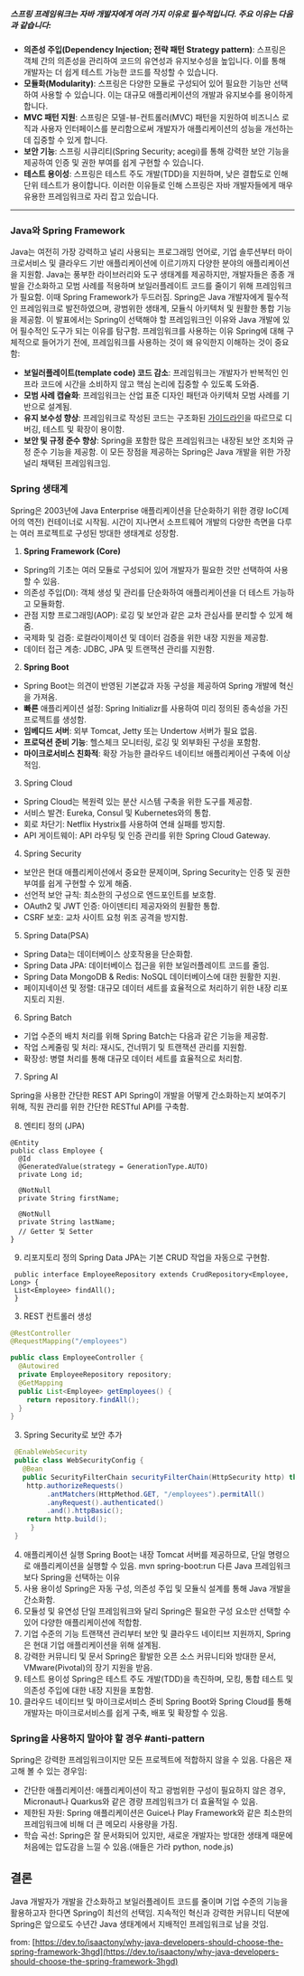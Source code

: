 ##### 스프링 프레임워크는 자바 개발자에게 여러 가지 이유로 필수적입니다. 주요 이유는 다음과 같습니다:
 * **의존성 주입(Dependency Injection; 전략 패턴 Strategy pattern)**: 스프링은 객체 간의 의존성을 관리하여 코드의 유연성과 유지보수성을 높입니다. 이를 통해 개발자는 더 쉽게 테스트 가능한 코드를 작성할 수 있습니다.
 * **모듈화(Modularity)**: 스프링은 다양한 모듈로 구성되어 있어 필요한 기능만 선택하여 사용할 수 있습니다. 이는 대규모 애플리케이션의 개발과 유지보수를 용이하게 합니다.
 * **MVC 패턴 지원**: 스프링은 모델-뷰-컨트롤러(MVC) 패턴을 지원하여 비즈니스 로직과 사용자 인터페이스를 분리함으로써 개발자가 애플리케이션의 성능을 개선하는 데 집중할 수 있게 합니다.
 * **보안 기능**: 스프링 시큐리티(Spring Security; acegi)를 통해 강력한 보안 기능을 제공하여 인증 및 권한 부여를 쉽게 구현할 수 있습니다.
 * **테스트 용이성**: 스프링은 테스트 주도 개발(TDD)을 지원하며, 낮은 결합도로 인해 단위 테스트가 용이합니다.
이러한 이유들로 인해 스프링은 자바 개발자들에게 매우 유용한 프레임워크로 자리 잡고 있습니다.

---
### Java와 Spring Framework
Java는 여전히 가장 강력하고 널리 사용되는 프로그래밍 언어로, 기업 솔루션부터 마이크로서비스 및 클라우드 기반 애플리케이션에 이르기까지 다양한 분야의 애플리케이션을 지원함. Java는 풍부한 라이브러리와 도구 생태계를 제공하지만, 개발자들은 종종 개발을 간소화하고 모범 사례를 적용하며 보일러플레이트 코드를 줄이기 위해 프레임워크가 필요함. 이때 Spring Framework가 두드러짐.
Spring은 Java 개발자에게 필수적인 프레임워크로 발전하였으며, 광범위한 생태계, 모듈식 아키텍처 및 원활한 통합 기능을 제공함. 이 발표에서는 Spring이 선택해야 할 프레임워크인 이유와 Java 개발에 있어 필수적인 도구가 되는 이유를 탐구함.
프레임워크를 사용하는 이유
Spring에 대해 구체적으로 들어가기 전에, 프레임워크를 사용하는 것이 왜 유익한지 이해하는 것이 중요함:
 * **보일러플레이트(template code) 코드 감소**: 프레임워크는 개발자가 반복적인 인프라 코드에 시간을 소비하지 않고 핵심 논리에 집중할 수 있도록 도와줌.
 * **모범 사례 캡슐화**: 프레임워크는 산업 표준 디자인 패턴과 아키텍처 모범 사례를 기반으로 설계됨.
 * **유지 보수성 향상**: 프레임워크로 작성된 코드는 구조화된 [가이드라인](https://azure.github.io/azure-sdk-korean/java_spring.html)을 따르므로 디버깅, 테스트 및 확장이 용이함.
 * **보안 및 규정 준수 향상**: Spring을 포함한 많은 프레임워크는 내장된 보안 조치와 규정 준수 기능을 제공함.
이 모든 장점을 제공하는 Spring은 Java 개발을 위한 가장 널리 채택된 프레임워크임.

### Spring 생태계
Spring은 2003년에 Java Enterprise 애플리케이션을 단순화하기 위한 경량 IoC(제어의 역전) 컨테이너로 시작됨. 시간이 지나면서 소프트웨어 개발의 다양한 측면을 다루는 여러 프로젝트로 구성된 방대한 생태계로 성장함.
 1. **Spring Framework (Core)**
 * Spring의 기초는 여러 모듈로 구성되어 있어 개발자가 필요한 것만 선택하여 사용할 수 있음.
 * 의존성 주입(DI): 객체 생성 및 관리를 단순화하여 애플리케이션을 더 테스트 가능하고 모듈화함.
 * 관점 지향 프로그래밍(AOP): 로깅 및 보안과 같은 교차 관심사를 분리할 수 있게 해줌.
 * 국제화 및 검증: 로컬라이제이션 및 데이터 검증을 위한 내장 지원을 제공함.
 * 데이터 접근 계층: JDBC, JPA 및 트랜잭션 관리를 지원함.
 2. **Spring Boot**
 * Spring Boot는 의견이 반영된 기본값과 자동 구성을 제공하여 Spring 개발에 혁신을 가져옴.
 * **빠른** 애플리케이션 설정: Spring Initializr를 사용하여 미리 정의된 종속성을 가진 프로젝트를 생성함.
 * **임베디드 서버**: 외부 Tomcat, Jetty 또는 Undertow 서버가 필요 없음.
 * **프로덕션 준비 기능**: 헬스체크 모니터링, 로깅 및 외부화된 구성을 포함함.
 * **마이크로서비스 친화적**: 확장 가능한 클라우드 네이티브 애플리케이션 구축에 이상적임.
 3. Spring Cloud
 * Spring Cloud는 복원력 있는 분산 시스템 구축을 위한 도구를 제공함.
 * 서비스 발견: Eureka, Consul 및 Kubernetes와의 통합.
 * 회로 차단기: Netflix Hystrix를 사용하여 연쇄 실패를 방지함.
 * API 게이트웨이: API 라우팅 및 인증 관리를 위한 Spring Cloud Gateway.
 4. Spring Security
 * 보안은 현대 애플리케이션에서 중요한 문제이며, Spring Security는 인증 및 권한 부여를 쉽게 구현할 수 있게 해줌.
 * 선언적 보안 규칙: 최소한의 구성으로 엔드포인트를 보호함.
 * OAuth2 및 JWT 인증: 아이덴티티 제공자와의 원활한 통합.
 * CSRF 보호: 교차 사이트 요청 위조 공격을 방지함.
 5. Spring Data(PSA)
 * Spring Data는 데이터베이스 상호작용을 단순화함.
 * Spring Data JPA: 데이터베이스 접근을 위한 보일러플레이트 코드를 줄임.
 * Spring Data MongoDB & Redis: NoSQL 데이터베이스에 대한 원활한 지원.
 * 페이지네이션 및 정렬: 대규모 데이터 세트를 효율적으로 처리하기 위한 내장 리포지토리 지원.
 6. Spring Batch
 * 기업 수준의 배치 처리를 위해 Spring Batch는 다음과 같은 기능을 제공함.
 * 작업 스케줄링 및 처리: 재시도, 건너뛰기 및 트랜잭션 관리를 지원함.
 * 확장성: 병렬 처리를 통해 대규모 데이터 세트를 효율적으로 처리함.
 7. Spring AI


Spring을 사용한 간단한 REST API
Spring이 개발을 어떻게 간소화하는지 보여주기 위해, 직원 관리를 위한 간단한 RESTful API를 구축함.

 8. 엔티티 정의 (JPA)
 ```
 @Entity
 public class Employee {
   @Id
   @GeneratedValue(strategy = GenerationType.AUTO)
   private Long id;

   @NotNull
   private String firstName;

   @NotNull
   private String lastName;
   // Getter 및 Setter
 }
 ```
 
 9. 리포지토리 정의 Spring Data JPA는 기본 CRUD 작업을 자동으로 구현함.
```
 public interface EmployeeRepository extends CrudRepository<Employee, Long> {
 List<Employee> findAll();
 }
```

 3. REST 컨트롤러 생성
 ```java
 @RestController
 @RequestMapping("/employees")
 
 public class EmployeeController {
   @Autowired
   private EmployeeRepository repository;
   @GetMapping
   public List<Employee> getEmployees() {
     return repository.findAll();
   }
 }
```

3. Spring Security로 보안 추가
```java
 @EnableWebSecurity
 public class WebSecurityConfig {
   @Bean
   public SecurityFilterChain securityFilterChain(HttpSecurity http) throws Exception {
    http.authorizeRequests()
         .antMatchers(HttpMethod.GET, "/employees").permitAll()
         .anyRequest().authenticated()
         .and().httpBasic();
    return http.build();
     }
 }
 ```
 4. 애플리케이션 실행 Spring Boot는 내장 Tomcat 서버를 제공하므로, 단일 명령으로 애플리케이션을 실행할 수 있음.
 mvn spring-boot:run
다른 Java 프레임워크보다 Spring을 선택하는 이유
 5. 사용 용이성 Spring은 자동 구성, 의존성 주입 및 모듈식 설계를 통해 Java 개발을 간소화함.
 6. 모듈성 및 유연성 단일 프레임워크와 달리 Spring은 필요한 구성 요소만 선택할 수 있어 다양한 애플리케이션에 적합함.
 7. 기업 수준의 기능 트랜잭션 관리부터 보안 및 클라우드 네이티브 지원까지, Spring은 현대 기업 애플리케이션을 위해 설계됨.
 8. 강력한 커뮤니티 및 문서 Spring은 활발한 오픈 소스 커뮤니티와 방대한 문서, VMware(Pivotal)의 장기 지원을 받음.
 9. 테스트 용이성 Spring은 테스트 주도 개발(TDD)을 촉진하며, 모킹, 통합 테스트 및 의존성 주입에 대한 내장 지원을 포함함.
 10. 클라우드 네이티브 및 마이크로서비스 준비 Spring Boot와 Spring Cloud를 통해 개발자는 마이크로서비스를 쉽게 구축, 배포 및 확장할 수 있음.


### Spring을 사용하지 말아야 할 경우 #anti-pattern
Spring은 강력한 프레임워크이지만 모든 프로젝트에 적합하지 않을 수 있음. 다음은 재고해 볼 수 있는 경우임:
 * 간단한 애플리케이션: 애플리케이션이 작고 광범위한 구성이 필요하지 않은 경우, Micronaut나 Quarkus와 같은 경량 프레임워크가 더 효율적일 수 있음.
 * 제한된 자원: Spring 애플리케이션은 Guice나 Play Framework와 같은 최소한의 프레임워크에 비해 더 큰 메모리 사용량을 가짐.
 * 학습 곡선: Spring은 잘 문서화되어 있지만, 새로운 개발자는 방대한 생태계 때문에 처음에는 압도감을 느낄 수 있음.(애들은 가라 python, node.js)
## 결론
Java 개발자가 개발을 간소화하고 보일러플레이트 코드를 줄이며 기업 수준의 기능을 활용하고자 한다면 Spring이 최선의 선택임. 지속적인 혁신과 강력한 커뮤니티 덕분에 Spring은 앞으로도 수년간 Java 생태계에서 지배적인 프레임워크로 남을 것임.

from: [https://dev.to/isaactony/why-java-developers-should-choose-the-spring-framework-3hgd](https://dev.to/isaactony/why-java-developers-should-choose-the-spring-framework-3hgd)


